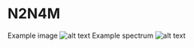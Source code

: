 # N2N4M
Example image
![alt text](https://github.com/rob-platt/N2N4M/blob/main/notebooks/n2n4m_results/ATU0003561F_denoising_example_image.png)
Example spectrum
![alt text](https://github.com/rob-platt/N2N4M/blob/main/notebooks/n2n4m_results/ATU0003561F_denoising_example_spectrum.png)